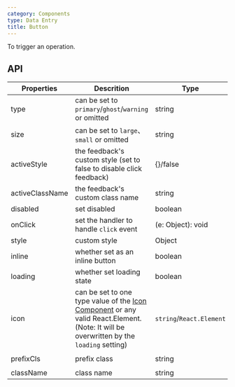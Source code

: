 ```yaml
---
category: Components
type: Data Entry
title: Button
---
```


To trigger an operation.


## API

Properties | Descrition | Type | Default
-----------|------------|------|--------
| type     | can be set to `primary`/`ghost`/`warning` or omitted  |   string   |   -  |
| size     | can be set to `large`、`small` or omitted | string | `large`|
| activeStyle | the feedback's custom style (set to false to disable click feedback) | {}/false | {} |
| activeClassName  | the feedback's custom class name | string |  |
| disabled   | set disabled   | boolean |  false  |
| onClick    | set the handler to handle `click` event | (e: Object): void |  -  |
| style    | custom style |   Object  | - |
| inline     | whether set as an inline button  | boolean |   false  |
| loading	   | whether set loading state  | boolean	 | false |
| icon  | can be set to one type value of the [Icon Component](https://mobile.ant.design/components/icon) or any valid React.Element. (Note: It will be overwritten by the `loading` setting) | `string`/`React.Element` | -  |
| prefixCls |  prefix class | string | `am-button` |
| className |  class name | string | '' |
